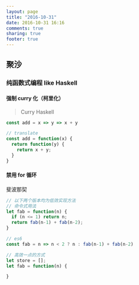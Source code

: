 ```yaml
---
layout: page
title: "2016-10-31"
date: 2016-10-31 16:16
comments: true
sharing: true
footer: true
---
```


## 聚沙

### 纯函数式编程 like Haskell

#### 强制 curry 化（柯里化）

> Curry Haskell

```js
const add = x => y => x + y

// translate
const add = function(x) {
  return function(y) {
    return x + y;
  }
}
```

#### 禁用 for 循环

斐波那契

```js
// 以下两个版本均为低效实现方法
// 命令式用法
let fab = function(n) {
  if (n <= 1) return n;
  return fab(n-1) + fab(n-2);
}

// es6
const fab = n => n < 2 ? n : fab(n-1) + fab(n-2)

// 高效一点的方式
let store = [];
let fab = function(n) {

}
```

